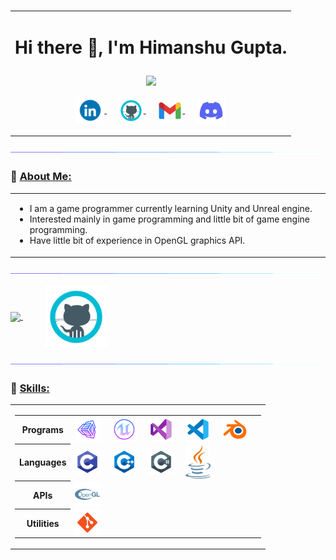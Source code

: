 ### 
<!--
**Heemo2000/Heemo2000** is a ✨ _special_ ✨ repository because its `README.md` (this file) appears on your GitHub profile.

Here are some ideas to get you started:

- 🔭 I’m currently working on ...
- 🌱 I’m currently learning ...
- 👯 I’m looking to collaborate on ...
- 🤔 I’m looking for help with ...
- 💬 Ask me about ...
- 📫 How to reach me: ...
- 😄 Pronouns: ...
- ⚡ Fun fact: ...
-->

<table>
  <tr>
    <td>
      <h1>
      <p align = "center">
      Hi there 👋, I'm Himanshu Gupta.
      </p>
      </h1>
      <p align = "center">
        <img src = "https://readme-typing-svg.herokuapp.com?color=6AF700&center=true&vCenter=true&width=500&lines=Game+programmer;Experience+in+Unity">
      </p>
      <p align = "center">
      <a href="https://www.linkedin.com/in/himanshu-gupta-33491b1ba/">
        <img align="center" alt="HimanshuGupta|LinkedIn" width="45px" src="images/linkedin.gif" />
      </a>&nbsp;&nbsp;&nbsp;&nbsp;
      <a href="https://github.com/Heemo2000/">
        <img align="center" alt="HimanshuGupta|GitHub" width="40px" src="images/github.png" />
      </a>&nbsp;&nbsp;&nbsp;&nbsp;
      <a href="mailto:hgupta01062000@gmail.com">
        <img align="center" alt="HimanshuGupta|Gmail" width="40px" src="images/gmail.png" />
      </a>&nbsp;&nbsp;&nbsp;&nbsp;
      <a href="OuttaSpace#6919">
        <img align="center" title="OuttaSpace#6919" alt="HimanshuGupta|Discord" width="46px" src="images/discord.gif" />
      </a>
      </p>
    </td>
  </tr>
</table>


<img src="images/line.gif">

### 👔 <ins>About Me:</ins>

<table>
  <tr>
    <td>
      <ul>
        <li>I am a game programmer currently learning Unity and Unreal engine.
        <li>Interested mainly in game programming and little bit of game engine programming.
        <li>Have little bit of experience in OpenGL graphics API.
      </ul>
    </td>
  </tr>
</table>

<img src="images/line.gif">

<p align = "left">
  <a href = "https://github.com/Heemo2000">
    <img align = center src = "https://github-readme-stats-heemo2000.vercel.app/api?username=Heemo2000&show_icons=true&include_all_commit=true&count_private=true&theme=radical&hide_border=true"/>
    </a>&nbsp;&nbsp;&nbsp;&nbsp;&nbsp;&nbsp;&nbsp;&nbsp;
    <img align = center width = "100px" height = "100px" align = center src = "images/github.png"/>
</p>

<img src="images/line.gif">



### 🔧 <ins>Skills:</ins>

<table>
  <tr>
    <td>
      <p>
      <table>
        <tr>
          <th><center>Programs</center></th>
          <td>
            <img align="center" alt="HimanshuGupta|Unity" width="40px" src="images/unity.png"/>&nbsp;&nbsp;&nbsp;&nbsp;
            <img align="center" alt="HimanshuGupta|UE" width="40px" src="images/ue.png"/>&nbsp;&nbsp;&nbsp;&nbsp;
            <img align="center" alt="HimanshuGupta|VS" width="40px" src="images/visualstudio.png"/>&nbsp;&nbsp;&nbsp;&nbsp;
            <img align="center" alt="HimanshuGupta|VSCode" width="40px" src="images/vscode.png"/>&nbsp;&nbsp;&nbsp;&nbsp;
            <img align="center" alt="HimanshuGupta|Blender" width="40px" src="images/blender.png"/>&nbsp;&nbsp;&nbsp;&nbsp;
          </td>
        </tr>
        <tr>
          <th><center>Languages</center></th>
          <td>
            <img align="center" alt="HimanshuGupta|C" width="40px" src="images/c.png"/>&nbsp;&nbsp;&nbsp;&nbsp;
            <img align="center" alt="HimanshuGupta|C++" width="40px" src="images/cpp.png"/>&nbsp;&nbsp;&nbsp;&nbsp;
            <img align="center" alt="HimanshuGupta|C#" width="40px" src="images/csharp.png"/>&nbsp;&nbsp;&nbsp;&nbsp;
            <img align="center" alt="HimanshuGupta|Java" width="40px" src="images/java.png"/>&nbsp;&nbsp;&nbsp;&nbsp;
          </td>
        </tr>
        <tr>
          <th><center>APIs</center></th>
          <td>
            <img align="center" alt="HimanshuGupta|OpenGL" width="40px" src="images/opengl.png"/>&nbsp;&nbsp;&nbsp;&nbsp;
          </td>
        </tr>
        <tr>
          <th><center>Utilities</center></th>
          <td>
            <img align="center" alt="HimanshuGupta|Git" width="40px" src="images/git.png"/>&nbsp;&nbsp;&nbsp;&nbsp;
          </td>
        </tr>
      </table>
      </p>
    </td>
   </tr>
</table>
